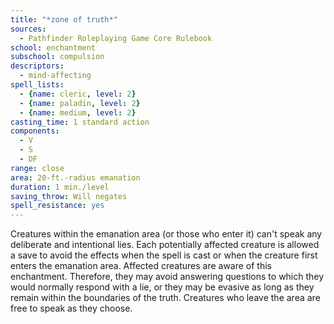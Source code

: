```yaml
---
title: "*zone of truth*"
sources:
  - Pathfinder Roleplaying Game Core Rulebook
school: enchantment
subschool: compulsion
descriptors:
  - mind-affecting
spell_lists:
  - {name: cleric, level: 2}
  - {name: paladin, level: 2}
  - {name: medium, level: 2}
casting_time: 1 standard action
components:
  - V
  - S
  - DF
range: close
area: 20-ft.-radius emanation
duration: 1 min./level
saving_throw: Will negates
spell_resistance: yes
---
```


Creatures within the emanation area (or those who enter it) can't speak any deliberate and intentional lies. Each potentially affected creature is allowed a save to avoid the effects when the spell is cast or when the creature first enters the emanation area. Affected creatures are aware of this enchantment. Therefore, they may avoid answering questions to which they would normally respond with a lie, or they may be evasive as long as they remain within the boundaries of the truth. Creatures who leave the area are free to speak as they choose.
